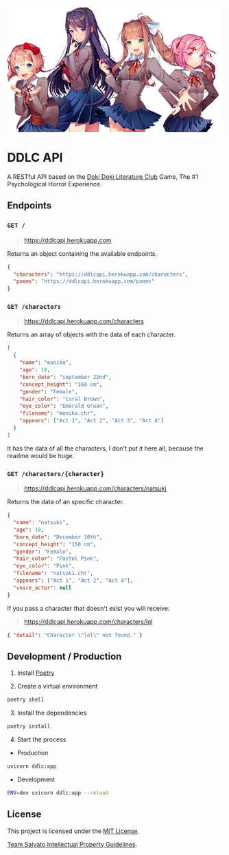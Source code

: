 <div align="center">
  <img src="./assets/banner.png" />
</div>

# DDLC API

A RESTful API based on the [Doki Doki Literature Club](https://ddlc.moe) Game,
The #1 Psychological Horror Experience.

## Endpoints

### `GET /`

> https://ddlcapi.herokuapp.com

Returns an object containing the available endpoints.

```json
{
  "characters": "https://ddlcapi.herokuapp.com/characters",
  "poems": "https://ddlcapi.herokuapp.com/poems"
}
```

### `GET /characters`

> https://ddlcapi.herokuapp.com/characters

Returns an array of objects with the data of each character.

```json
[
  {
    "name": "monika",
    "age": 18,
    "born_date": "september 22nd",
    "concept_height": "160 cm",
    "gender": "Female",
    "hair_color": "Coral Brown",
    "eye_color": "Emerald Green",
    "filename": "monika.chr",
    "appears": ["Act 1", "Act 2", "Act 3", "Act 4"]
  }
]
```

It has the data of all the characters, I don't put it here all,
because the readme would be huge.

### `GET /characters/{character}`

> https://ddlcapi.herokuapp.com/characters/natsuki

Returns the data of an specific character.

```json
{
  "name": "natsuki",
  "age": 18,
  "born_date": "December 10th",
  "concept_height": "150 cm",
  "gender": "Female",
  "hair_color": "Pastel Pink",
  "eye_color": "Pink",
  "filename": "natsuki.chr",
  "appears": ["Act 1", "Act 2", "Act 4"],
  "voice_actor": null
}
```

If you pass a character that doesn't exist you will receive:

> https://ddlcapi.herokuapp.com/characters/lol

```json
{ "detail": "Character \"lol\" not found." }
```

## Development / Production

1. Install [Poetry](https://python-poetry.org)

2. Create a virtual environment

```sh
poetry shell
```

3. Install the dependencies

```sh
poetry install
```

4. Start the process

- Production

```sh
uvicorn ddlc:app
```

- Development

```sh
ENV=dev uvicorn ddlc:app --reload
```

## License

This project is licensed under the [MIT License](./license).

[Team Salvato Intellectual Property Guidelines](http://teamsalvato.com/ip-guidelines).
